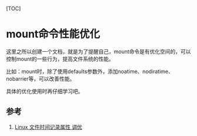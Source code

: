 [TOC]

# mount命令性能优化

这里之所以创建一个文档，就是为了提醒自己，mount命令是有优化空间的，可以控制mount的一些行为，提高文件系统的性能。

比如：mount时，除了使用defaults参数外，添加noatime、nodiratime、nobarrier等，可以改善性能。

具体的优化使用时再仔细学习吧。

## 参考

1. [Linux 文件时间记录属性 调优](https://www.cnblogs.com/xiangsikai/p/9505842.html)
